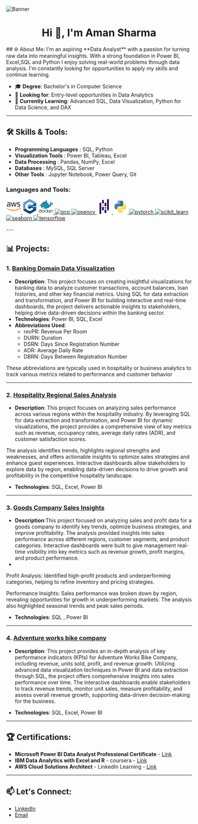 ![Banner](https://github.com/CARNAGE1010/CARNAGE1010/blob/main/Black%20%26%20White%20Modern%20Minimalist%20Data%20Analyst%20LinkedIn%20Banner.gif)
<h1 align="center">Hi 👋, I'm Aman Sharma</h1>
## 🌐 About Me:
I'm an aspiring **Data Analyst** with a passion for turning raw data into meaningful insights. With a strong foundation in  Power BI, Excel,SQL and Python I enjoy solving real-world problems through data analysis. I'm constantly looking for opportunities to apply my skills and continue learning.

- 🎓 **Degree**: Bachelor's in Computer Science
- 💼 **Looking for**: Entry-level opportunities in Data Analytics
- 🌱 **Currently Learning**: Advanced SQL, Data Visualization, Python for Data Science, and DAX

---

## 🛠️ Skills & Tools:
- **Programming Languages** :  SQL, Python
- **Visualization Tools** :  Power BI, Tableau, Excel
- **Data Processing** : Pandas, NumPy, Excel
- **Databases** : MySQL, SQL Server
- **Other Tools** : Jupyter Notebook, Power Query, Git
<h3 align="left">Languages and Tools:</h3>
<p align="left"> <a href="https://aws.amazon.com" target="_blank" rel="noreferrer"> <img src="https://raw.githubusercontent.com/devicons/devicon/master/icons/amazonwebservices/amazonwebservices-original-wordmark.svg" alt="aws" width="40" height="40"/> </a> <a href="https://www.w3schools.com/cpp/" target="_blank" rel="noreferrer"> <img src="https://raw.githubusercontent.com/devicons/devicon/master/icons/cplusplus/cplusplus-original.svg" alt="cplusplus" width="40" height="40"/> </a> <a href="https://www.docker.com/" target="_blank" rel="noreferrer"> <img src="https://raw.githubusercontent.com/devicons/devicon/master/icons/docker/docker-original-wordmark.svg" alt="docker" width="40" height="40"/> </a> <a href="https://cloud.google.com" target="_blank" rel="noreferrer"> <img src="https://www.vectorlogo.zone/logos/google_cloud/google_cloud-icon.svg" alt="gcp" width="40" height="40"/> </a> <a href="https://opencv.org/" target="_blank" rel="noreferrer"> <img src="https://www.vectorlogo.zone/logos/opencv/opencv-icon.svg" alt="opencv" width="40" height="40"/> </a> <a href="https://pandas.pydata.org/" target="_blank" rel="noreferrer"> <img src="https://raw.githubusercontent.com/devicons/devicon/2ae2a900d2f041da66e950e4d48052658d850630/icons/pandas/pandas-original.svg" alt="pandas" width="40" height="40"/> </a> <a href="https://www.python.org" target="_blank" rel="noreferrer"> <img src="https://raw.githubusercontent.com/devicons/devicon/master/icons/python/python-original.svg" alt="python" width="40" height="40"/> </a> <a href="https://pytorch.org/" target="_blank" rel="noreferrer"> <img src="https://www.vectorlogo.zone/logos/pytorch/pytorch-icon.svg" alt="pytorch" width="40" height="40"/> </a> <a href="https://scikit-learn.org/" target="_blank" rel="noreferrer"> <img src="https://upload.wikimedia.org/wikipedia/commons/0/05/Scikit_learn_logo_small.svg" alt="scikit_learn" width="40" height="40"/> </a> <a href="https://seaborn.pydata.org/" target="_blank" rel="noreferrer"> <img src="https://seaborn.pydata.org/_images/logo-mark-lightbg.svg" alt="seaborn" width="40" height="40"/> </a> <a href="https://www.tensorflow.org" target="_blank" rel="noreferrer"> <img src="https://www.vectorlogo.zone/logos/tensorflow/tensorflow-icon.svg" alt="tensorflow" width="40" height="40"/> </a> </p>
---

## 📊 Projects:

### 1. [Banking Domain Data Visualization](https://app.powerbi.com/view?r=eyJrIjoiNmE0NDBkNGYtZmQ4Ni00ZDI2LWI5MGUtMGE1Njg4N2JjODI5IiwidCI6IjM0YmQ4YmVkLTJhYzEtNDFhZS05ZjA4LTRlMGEzZjExNzA2YyJ9)
   - **Description**: This project focuses on creating insightful visualizations for banking data to analyze customer transactions, account balances, loan histories, and other key financial metrics. Using SQL for data extraction and transformation, and Power BI for building interactive and real-time dashboards, the project delivers actionable insights to stakeholders, helping drive data-driven decisions within the banking sector.
   - **Technologies**: Power BI, SQL, Excel
   - **Abbreviations Used**:
      - revPR: Revenue Per Room
      - DURN: Duration
      - DSRN: Days Since Registration Number
      - ADR: Average Daily Rate
      - DBRN: Days Between Registration Number

These abbreviations are typically used in hospitality or business analytics to track various metrics related to performance and customer behavior

---

### 2. [Hospitality Regional Sales Analysis](https://app.powerbi.com/view?r=eyJrIjoiYWRiMjFhYWMtZGRmMi00OGFlLTljMDctMjEyMGNlYzM0NmU4IiwidCI6IjM0YmQ4YmVkLTJhYzEtNDFhZS05ZjA4LTRlMGEzZjExNzA2YyJ9)
   - **Description**: This project focuses on analyzing sales performance across various regions within the hospitality industry. By leveraging SQL for data extraction and transformation, and Power BI for dynamic visualizations, the project provides a comprehensive view of key metrics such as revenue, occupancy rates, average daily rates (ADR), and customer satisfaction scores.

The analysis identifies trends, highlights regional strengths and weaknesses, and offers actionable insights to optimize sales strategies and enhance guest experiences. Interactive dashboards allow stakeholders to explore data by region, enabling data-driven decisions to drive growth and profitability in the competitive hospitality landscape.
     
   - **Technologies**: SQL, Excel, Power BI
---

### 3. [Goods Company Sales Insights](https://app.powerbi.com/groups/me/reports/7add3977-2f68-481f-b39a-6d16ff4821f3/858255aedc29536d91a8?experience=power-bi)
   - **Description**:This project focused on analyzing sales and profit data for a goods company to identify key trends, optimize business strategies, and improve profitability. The analysis provided insights into sales performance across different regions, customer segments, and product categories. Interactive dashboards were built to give management real-time visibility into key metrics such as revenue growth, profit margins, and product performance.
   - 
Profit Analysis: Identified high-profit products and underperforming categories, helping to refine inventory and pricing strategies.

Performance Insights: Sales performance was broken down by region, revealing opportunities for growth in underperforming markets. The analysis also highlighted seasonal trends and peak sales periods.

   - **Technologies**: SQL , Power BI
---
   
### 4. [Adventure works bike company](https://github.com/your-username/marketing-campaign-analysis)
   - **Description**: This project provides an in-depth analysis of key performance indicators (KPIs) for Adventure Works Bike Company, including revenue, units sold, profit, and revenue growth. Utilizing advanced data visualization techniques in Power BI and data extraction through SQL, the project offers comprehensive insights into sales performance over time. The interactive dashboards enable stakeholders to track revenue trends, monitor unit sales, measure profitability, and assess overall revenue growth, supporting data-driven decision-making for the business.
     
   - **Technologies**: SQL, Excel, Power BI

---

## 🏆 Certifications:

- **Microsoft Power BI Data Analyst Professional Certificate** - [Link](https://www.coursera.org/account/accomplishments/professional-cert/4Y8Z4O1E1XWF)
- **IBM Data Analytics with Excel and R** - coursera - [Link](https://coursera.org/verify/professional-cert/ERQVBRMXWDQ6)
- **AWS Cloud Solutions Architect** - LinkedIn Learning - [Link](https://www.coursera.org/account/accomplishments/professional-cert/ERQVBRMXWDQ6)

---

## 📫 Let's Connect:
- [LinkedIn](https://www.linkedin.com/in/aman-sharma-21bcs8120/)
- [Email](Aman132sharma@gmail.com)




